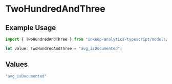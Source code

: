 # TwoHundredAndThree

## Example Usage

```typescript
import { TwoHundredAndThree } from "inkeep-analytics-typescript/models/operations";

let value: TwoHundredAndThree = "avg_isDocumented";
```

## Values

```typescript
"avg_isDocumented"
```